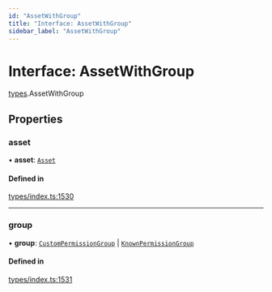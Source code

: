 ```yaml
---
id: "AssetWithGroup"
title: "Interface: AssetWithGroup"
sidebar_label: "AssetWithGroup"
---
```


# Interface: AssetWithGroup

[types](../../../modules/Types/Types.md).AssetWithGroup

## Properties

### asset

• **asset**: [`Asset`](../../../classes/API/Entities/Asset/Asset.md)

#### Defined in

[types/index.ts:1530](https://github.com/PolymeshAssociation/polymesh-sdk/blob/15be87e8/src/types/index.ts#L1530)

___

### group

• **group**: [`CustomPermissionGroup`](../../../classes/API/Entities/CustomPermissionGroup/CustomPermissionGroup.md) \| [`KnownPermissionGroup`](../../../classes/API/Entities/KnownPermissionGroup/KnownPermissionGroup.md)

#### Defined in

[types/index.ts:1531](https://github.com/PolymeshAssociation/polymesh-sdk/blob/15be87e8/src/types/index.ts#L1531)
